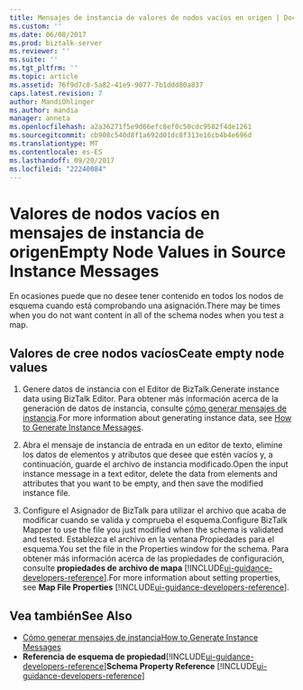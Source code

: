 ```yaml
---
title: Mensajes de instancia de valores de nodos vacíos en origen | Documentos de Microsoft
ms.custom: ''
ms.date: 06/08/2017
ms.prod: biztalk-server
ms.reviewer: ''
ms.suite: ''
ms.tgt_pltfrm: ''
ms.topic: article
ms.assetid: 76f9d7c8-5a82-41e9-9077-7b1ddd80a837
caps.latest.revision: 7
author: MandiOhlinger
ms.author: mandia
manager: anneta
ms.openlocfilehash: a2a36271f5e9d66efc8ef0c50cdc9582f4de1261
ms.sourcegitcommit: cb908c540d8f1a692d01dc8f313e16cb4b4e696d
ms.translationtype: MT
ms.contentlocale: es-ES
ms.lasthandoff: 09/20/2017
ms.locfileid: "22240084"
---
```

# <a name="empty-node-values-in-source-instance-messages"></a><span data-ttu-id="3fef0-102">Valores de nodos vacíos en mensajes de instancia de origen</span><span class="sxs-lookup"><span data-stu-id="3fef0-102">Empty Node Values in Source Instance Messages</span></span>
<span data-ttu-id="3fef0-103">En ocasiones puede que no desee tener contenido en todos los nodos de esquema cuando está comprobando una asignación.</span><span class="sxs-lookup"><span data-stu-id="3fef0-103">There may be times when you do not want content in all of the schema nodes when you test a map.</span></span>  
  
## <a name="ceate-empty-node-values"></a><span data-ttu-id="3fef0-104">Valores de cree nodos vacíos</span><span class="sxs-lookup"><span data-stu-id="3fef0-104">Ceate empty node values</span></span>  
  
1.  <span data-ttu-id="3fef0-105">Genere datos de instancia con el Editor de BizTalk.</span><span class="sxs-lookup"><span data-stu-id="3fef0-105">Generate instance data using BizTalk Editor.</span></span> <span data-ttu-id="3fef0-106">Para obtener más información acerca de la generación de datos de instancia, consulte [cómo generar mensajes de instancia](../core/how-to-generate-instance-messages.md).</span><span class="sxs-lookup"><span data-stu-id="3fef0-106">For more information about generating instance data, see [How to Generate Instance Messages](../core/how-to-generate-instance-messages.md).</span></span>  
  
2.  <span data-ttu-id="3fef0-107">Abra el mensaje de instancia de entrada en un editor de texto, elimine los datos de elementos y atributos que desee que estén vacíos y, a continuación, guarde el archivo de instancia modificado.</span><span class="sxs-lookup"><span data-stu-id="3fef0-107">Open the input instance message in a text editor, delete the data from elements and attributes that you want to be empty, and then save the modified instance file.</span></span>  
  
3.  <span data-ttu-id="3fef0-108">Configure el Asignador de BizTalk para utilizar el archivo que acaba de modificar cuando se valida y comprueba el esquema.</span><span class="sxs-lookup"><span data-stu-id="3fef0-108">Configure BizTalk Mapper to use the file you just modified when the schema is validated and tested.</span></span> <span data-ttu-id="3fef0-109">Establezca el archivo en la ventana Propiedades para el esquema.</span><span class="sxs-lookup"><span data-stu-id="3fef0-109">You set the file in the Properties window for the schema.</span></span> <span data-ttu-id="3fef0-110">Para obtener más información acerca de las propiedades de configuración, consulte **propiedades de archivo de mapa** [!INCLUDE[ui-guidance-developers-reference](../includes/ui-guidance-developers-reference.md)].</span><span class="sxs-lookup"><span data-stu-id="3fef0-110">For more information about setting properties, see **Map File Properties** [!INCLUDE[ui-guidance-developers-reference](../includes/ui-guidance-developers-reference.md)].</span></span>
  
## <a name="see-also"></a><span data-ttu-id="3fef0-111">Vea también</span><span class="sxs-lookup"><span data-stu-id="3fef0-111">See Also</span></span>  
-  [<span data-ttu-id="3fef0-112">Cómo generar mensajes de instancia</span><span class="sxs-lookup"><span data-stu-id="3fef0-112">How to Generate Instance Messages</span></span>](../core/how-to-generate-instance-messages.md)   
-  <span data-ttu-id="3fef0-113">**Referencia de esquema de propiedad**[!INCLUDE[ui-guidance-developers-reference](../includes/ui-guidance-developers-reference.md)]</span><span class="sxs-lookup"><span data-stu-id="3fef0-113">**Schema Property Reference** [!INCLUDE[ui-guidance-developers-reference](../includes/ui-guidance-developers-reference.md)]</span></span>